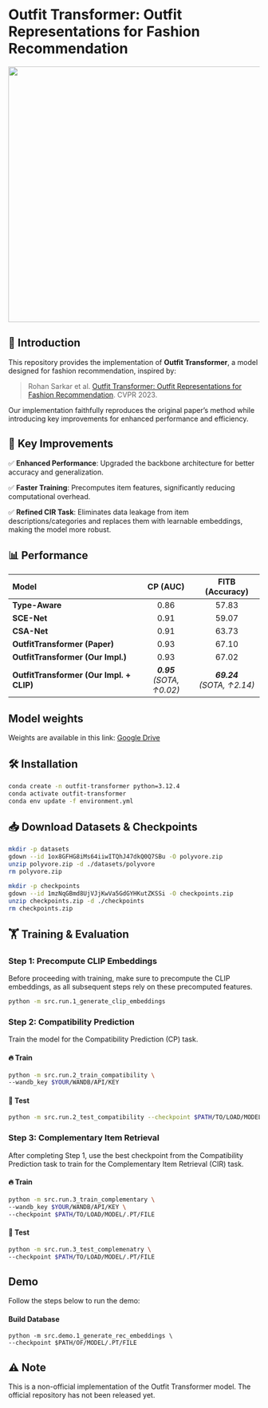 # Outfit Transformer: Outfit Representations for Fashion Recommendation

<div align="center"> <img src="https://github.com/owj0421/outfit-transformer/assets/98876272/fc39d1c7-b076-495d-8213-3b98ef038b64" width="512"> </div>

## 📌 Introduction

This repository provides the implementation of **Outfit Transformer**, a model designed for fashion recommendation, inspired by:

> Rohan Sarkar et al. [Outfit Transformer: Outfit Representations for Fashion Recommendation](https://arxiv.org/abs/2204.04812). CVPR 2023.

Our implementation faithfully reproduces the original paper’s method while introducing key improvements for enhanced performance and efficiency.

## 🚀 Key Improvements

✅ **Enhanced Performance**: Upgraded the backbone architecture for better accuracy and generalization.

✅ **Faster Training**: Precomputes item features, significantly reducing computational overhead.

✅ **Refined CIR Task**: Eliminates data leakage from item descriptions/categories and replaces them with learnable embeddings, making the model more robust.

## 📊 Performance

<div align="center">

| Model | CP (AUC) | FITB (Accuracy) |  
|:-|:-:|:-:|  
| **Type-Aware** | 0.86 | 57.83 |  
| **SCE-Net** | 0.91 | 59.07 |  
| **CSA-Net** | 0.91 | 63.73 |  
| **OutfitTransformer (Paper)** | 0.93 | 67.10 |  
| **OutfitTransformer (Our Impl.)** | 0.93 | 67.02 |  
| **OutfitTransformer (Our Impl. + CLIP)** | **_0.95_**<br>_(SOTA, ↑0.02)_ | **_69.24_**<br>_(SOTA, ↑2.14)_ |  

</div>

## Model weights

Weights are available in this link: [Google Drive](https://drive.google.com/drive/folders/1BAbvU3UuCRo_C1DKS9Z3LfcJvDyez80f?usp=sharing)

## 🛠️ Installation

```bash
conda create -n outfit-transformer python=3.12.4
conda activate outfit-transformer
conda env update -f environment.yml
```

## 📥 Download Datasets & Checkpoints

```bash
mkdir -p datasets
gdown --id 1ox8GFHG8iMs64iiwITQhJ47dkQ0Q7SBu -O polyvore.zip
unzip polyvore.zip -d ./datasets/polyvore
rm polyvore.zip

mkdir -p checkpoints
gdown --id 1mzNqGBmd8UjVJjKwVa5GdGYHKutZKSSi -O checkpoints.zip
unzip checkpoints.zip -d ./checkpoints
rm checkpoints.zip
```

## 🏋️ Training & Evaluation

### Step 1: Precompute CLIP Embeddings
Before proceeding with training, make sure to precompute the CLIP embeddings, as all subsequent steps rely on these precomputed features.

```bash
python -m src.run.1_generate_clip_embeddings
```

### Step 2: Compatibility Prediction
Train the model for the Compatibility Prediction (CP) task.

#### 🔥 Train
```bash
python -m src.run.2_train_compatibility \
--wandb_key $YOUR/WANDB/API/KEY
```

#### 🎯 Test
```bash
python -m src.run.2_test_compatibility --checkpoint $PATH/TO/LOAD/MODEL/.PT/FILE
```

### Step 3: Complementary Item Retrieval
After completing Step 1, use the best checkpoint from the Compatibility Prediction task to train for the Complementary Item Retrieval (CIR) task.

#### 🔥 Train
```bash
python -m src.run.3_train_complementary \
--wandb_key $YOUR/WANDB/API/KEY \
--checkpoint $PATH/TO/LOAD/MODEL/.PT/FILE
```

#### 🎯 Test
```bash
python -m src.run.3_test_complemenatry \
--checkpoint $PATH/TO/LOAD/MODEL/.PT/FILE
```

## Demo

Follow the steps below to run the demo:

#### Build Database
```
python -m src.demo.1_generate_rec_embeddings \
--checkpoint $PATH/OF/MODEL/.PT/FILE
```




## ⚠️ Note

This is a non-official implementation of the Outfit Transformer model. The official repository has not been released yet.

